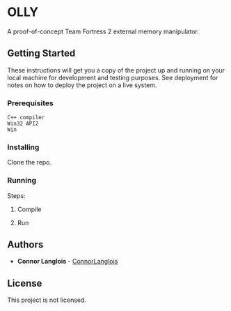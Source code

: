 # OLLY

A proof-of-concept Team Fortress 2 external memory manipulator.

## Getting Started

These instructions will get you a copy of the project up and running on your local machine for development and testing purposes. See deployment for notes on how to deploy the project on a live system.

### Prerequisites

```
C++ compiler
Win32 API2
Win
```

### Installing

Clone the repo.

### Running

Steps:

1. Compile

2. Run

## Authors

* **Connor Langlois** - [ConnorLanglois](https://github.com/ConnorLanglois)

## License

This project is not licensed.
